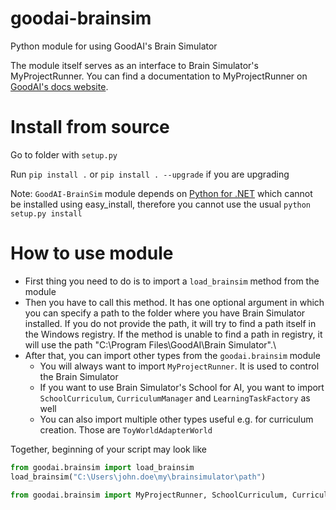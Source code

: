 # goodai-brainsim
Python module for using GoodAI's Brain Simulator

The module itself serves as an interface to Brain Simulator's MyProjectRunner. You can find a documentation to MyProjectRunner on [GoodAI's docs website](http://docs.goodai.com/brainsimulator/guides/projectrunner/index.html).

# Install from source

Go to folder with `setup.py`

Run `pip install .` or `pip install . --upgrade` if you are upgrading

Note: `GoodAI-BrainSim` module depends on [Python for .NET](http://pythonnet.github.io/) which cannot be installed using easy_install, therefore you cannot use the usual `python setup.py install`


# How to use module

- First thing you need to do is to import a `load_brainsim` method from the module
- Then you have to call this method. It has one optional argument in which you can specify a path to the folder where you have Brain Simulator installed. If you do not provide the path, it will try to find a path itself in the Windows registry. If the method is unable to find a path in registry, it will use the path "C:\Program Files\GoodAI\Brain Simulator".\
- After that, you can import other types from the `goodai.brainsim` module
    + You will always want to import `MyProjectRunner`. It is used to control the Brain Simulator
    + If you want to use Brain Simulator's School for AI, you want to import `SchoolCurriculum`, `CurriculumManager` and `LearningTaskFactory` as well
    + You can also import multiple other types useful e.g. for curriculum creation. Those are `ToyWorldAdapterWorld`

Together, beginning of your script may look like

``` python
from goodai.brainsim import load_brainsim
load_brainsim("C:\Users\john.doe\my\brainsimulator\path")

from goodai.brainsim import MyProjectRunner, SchoolCurriculum, CurriculumManager, ToyWorldAdapterWorld, LearningTaskFactory
```